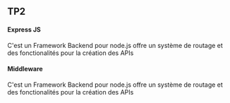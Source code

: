## TP2

#### Express JS ####

C'est un Framework Backend pour node.js offre un système de routage et des fonctionalités pour la création des APIs

#### Middleware ####

C'est un Framework Backend pour node.js offre un système de routage et des fonctionalités pour la création des APIs